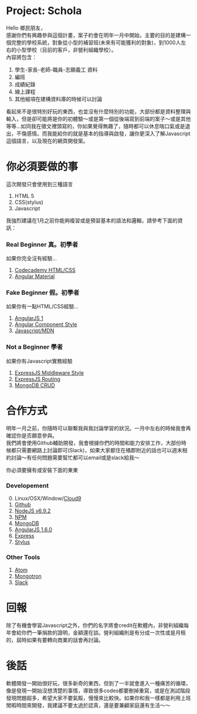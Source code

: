 # Project: Schola
Hello 鄉民朋友，  
感謝你們有興趣參與這個計畫，案子約會在明年一月中開始，主要的目的是建構一個完整的學校系統，對象從小型的補習班(未來有可能獲利的對象)，到1000人左右的小型學校（目前的客戶，非營利組織學校）。  
內容將包含：    

1. 學生-家長-老師-職員-志願義工 資料  
2. 編班  
3. 成績紀錄  
4. 線上課程  
5. 其他細項在建構資料庫的時候可以討論  

看起來不是很特別好玩的東西，也並沒有什麼特別的功能，大部份都是資料整理與輸入，但是卻可能將是你的初體驗～或是第一個從後端寫到前端的案子～或是其他等等...如同我在徵文裡頭寫的，你如果覺得無趣了，隨時都可以休息喘口氣或是退出，不傷感情。而我能給你的就是基本的指導與啟發，讓你更深入了解Javascript這個語言，以及現在的網頁開發案。
  
# 你必須要做的事
這次開發只會使用到三種語言

1. HTML 5  
2. CSS(stylus)  
3. Javascript  

我強烈建議在1月之前你能夠複習或是預習基本的語法和邏輯，請參考下面的資訊：

### Real Beginner 真。初學者
如果你完全沒有經驗...

1. [Codecademy HTML/CSS](https://www.codecademy.com/learn/web)  
2. [Angular Material](https://material.angularjs.org/latest/)

### Fake Beginner 假。初學者 
如果你有一點HTML/CSS經驗...

1. [AngularJS 1](https://docs.angularjs.org/guide)  
2. [Angular Component Style](https://toddmotto.com/exploring-the-angular-1-5-component-method/)  
3. [Javascript/MDN](https://developer.mozilla.org/en-US/docs/Web/JavaScript)  

### Not a Beginner 學者 
如果你有Javascript實務經驗

1. [ExpressJS Middleware Style](http://expressjs.com/en/guide/using-middleware.html)  
2. [ExpressJS Routing](https://expressjs.com/en/guide/routing.html)  
3. [MongoDB CRUD](https://docs.mongodb.com/manual/crud/)  

# 合作方式
明年一月之前，你隨時可以聯繫我與我討論學習的狀況。一月中左右的時候我會再確認你是否願意參與。  
我們將會使用Github輔助開發，我會根據你們的時間和能力安排工作，大部份時候都只需要網路上討論即可(Slack)，如果大家都住在橘郡附近的話也可以週末相約討論～有任何問題需要幫忙都可以email或是slack給我～   

你必須要擁有或安裝下面的東東
### Developement 
0. Linux/OSX/Window/[Cloud9](https://c9.io/)  
1. [Github](https://github.com)  
2. [NodeJS v6.9.2](https://nodejs.org/en/)  
3. [NPM](https://www.npmjs.com/)  
4. [MongoDB](https://www.mongodb.com)  
5. [AngularJS 1.6.0](https://angularjs.org/)  
6. [Express](http://expressjs.com/)
7. [Stylus](http://stylus-lang.com/)  

### Other Tools
1. [Atom](https://atom.io/)  
2. [Mongotron](http://mongotron.io/)  
3. [Slack](https://slack.com/)  

# 回報
除了有機會學習Javascript之外，你們的名字將會credit在軟體內，非營利組織每年會給你們一筆捐款的證明，金額還在談。營利組織則是有分成一次性或是月租的，屆時如果有要轉向商業的話會再討論。

# 後話
軟體開發一開始很好玩，很多新奇的東西，但到了一半就會進入一種痛苦的循環，像是發現一開始沒想清楚的事情，導致很多codes都要刪掉重寫，或是在測試階段發現問題超多，希望大家不要氣餒，慢慢來比較快。如果你和我一樣都是利用上班閒暇時間來開發，我建議不要太過於認真，還是要兼顧家庭還有生活～～
